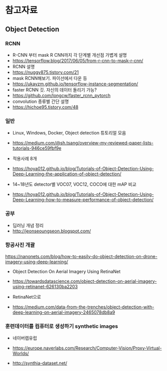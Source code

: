 # 참고자료
## Object Detection
### RCNN
- R-CNN 부터 mask R CNN까지 각 단계별 개선점 가볍게 설명
- https://tensorflow.blog/2017/06/05/from-r-cnn-to-mask-r-cnn/
- RCNN 설명
- https://nuggy875.tistory.com/21
- mask RCNN해보기. 파이선에서 다운 등
- https://ukayzm.github.io/tensorflow-instance-segmentation/
- faster RCNN 깃. 자신의 데이터 돌리기 가능?
- https://github.com/longcw/faster_rcnn_pytorch
- convolution 종류별 간단 설명
- https://hichoe95.tistory.com/48

### 일반
- Linux, Windows, Docker, Object detection 튜토리얼 모음
- https://medium.com/@sh.tsang/overview-my-reviewed-paper-lists-tutorials-946ce59fbf9e

- 적용사례 8개
- https://hoya012.github.io/blog/Tutorials-of-Object-Detection-Using-Deep-Learning-the-application-of-object-detection/

- 14~18년도 detector별 VOC07, VOC12, COCO에 대한 mAP 비교
- https://hoya012.github.io/blog/Tutorials-of-Object-Detection-Using-Deep-Learning-how-to-measure-performance-of-object-detection/

### 공부
- 딥러닝 개념 정리
- http://jeonseoungseon.blogspot.com/

### 항공사진 개괄
https://nanonets.com/blog/how-to-easily-do-object-detection-on-drone-imagery-using-deep-learning/

- Object Detection On Aerial Imagery Using RetinaNet
- https://towardsdatascience.com/object-detection-on-aerial-imagery-using-retinanet-626130ba2203

- RetinaNet으로 
- https://medium.com/data-from-the-trenches/object-detection-with-deep-learning-on-aerial-imagery-2465078db8a9

### 훈련데이터를 컴퓨터로 생성하기 synthetic images
- 네이버렙유럽
- https://europe.naverlabs.com/Research/Computer-Vision/Proxy-Virtual-Worlds/

- http://synthia-dataset.net/


